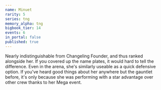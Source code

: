 ```yaml
---
name: Minuet
rarity: 5
series: tng
memory_alpha: tng
bigbook_tier: 14
events: 6
in_portal: false
published: true
---
```


Nearly indistinguishable from Changeling Founder, and thus ranked alongside her. If you covered up the name plates, it would hard to tell the difference. Even in the arena, she's similarly useable as a quick defensive option. If you've heard good things about her anywhere but the gauntlet before, it's only because she was performing with a star advantage over other crew thanks to her Mega event.
